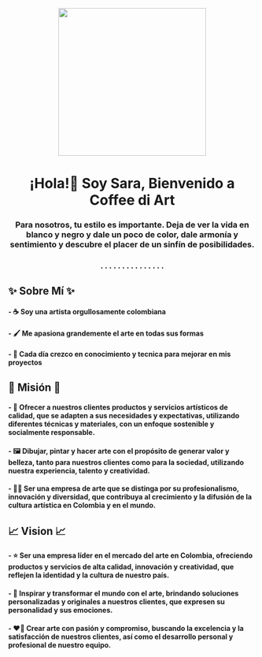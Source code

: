 <div id="header" align="center">
  <img src="https://i.ibb.co/dm2vfXW/Logo1-Coffee-Di-Art.png" width="300"/>
  <h1 align="center">¡Hola!🤗 Soy Sara, Bienvenido a Coffee di Art</h1>
  <h3 align="center">Para nosotros, tu estilo es importante. Deja de ver la vida en blanco y negro y dale un poco de color, dale armonía y sentimiento y descubre el placer de un sinfín de posibilidades.</h3>
</div>
<div id="puntos" align="center">
  <h3>. . . . . . . . . . . . . . .</h3>
</div>
<div id="AboutMe">
  <h2 align="left">✨ Sobre Mí ✨</h2>
  <h4 align="left">- ☕ Soy una artista orgullosamente colombiana </h4>
  <h4 align="left">- 🖌️ Me apasiona grandemente el arte en todas sus formas </h4>
  <h4 align="left">- 📖 Cada día crezco en conocimiento y tecnica para mejorar en mis proyectos </h4>
</div>
<div id="Mision">
  <h2 align="left">🚩 Misión 🚩</h2>
  <h4 align="left">- 🍃 Ofrecer a nuestros clientes productos y servicios artísticos de calidad, que se adapten a sus necesidades y expectativas, utilizando diferentes técnicas y materiales, con un enfoque sostenible y                            socialmente responsable. </h4>
  <h4 align="left">- 🖼️ Dibujar, pintar y hacer arte con el propósito de generar valor y belleza, tanto para nuestros clientes como para la sociedad, utilizando nuestra experiencia, talento y creatividad. </h4>
  <h4 align="left">- 👌🏽 Ser una empresa de arte que se distinga por su profesionalismo, innovación y diversidad, que contribuya al crecimiento y la difusión de la cultura artística en Colombia y en el mundo. </h4>
</div>
<div id="Vision">
  <h2 align="left">📈 Vision 📈</h2>
  <h4 align="left">- ⭐ Ser una empresa líder en el mercado del arte en Colombia, ofreciendo productos y servicios de alta calidad, innovación y creatividad, que reflejen la identidad y la cultura de nuestro país. </h4>
  <h4 align="left">- 🌱 Inspirar y transformar el mundo con el arte, brindando soluciones personalizadas y originales a nuestros clientes, que expresen su personalidad y sus emociones. </h4>
  <h4 align="left">- ❤️‍🔥 Crear arte con pasión y compromiso, buscando la excelencia y la satisfacción de nuestros clientes, así como el desarrollo personal y profesional de nuestro equipo. </h4>
</div>
